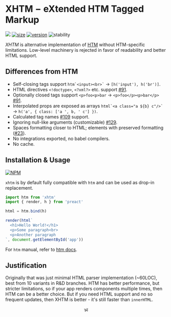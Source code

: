 # XHTM − eXtended HTM Tagged Markup

<p>
<a href="https://github.com/dy/xhtm/actions/workflows/tests.js.yml"><img src="https://github.com/dy/xhtm/actions/workflows/tests.js.yml/badge.svg"/></a>
<a href="https://bundlephobia.com/result?p=xhtm"><img alt="size" src="https://img.shields.io/bundlephobia/minzip/xhtm?label=size"></a>
<a href="https://npmjs.org/package/xhtm"><img alt="version" src="https://img.shields.io/npm/v/xhtm"></a>
<img src="https://img.shields.io/badge/stability-unstable-yellow" alt="stability"/>
</p>

_XHTM_ is alternative implementation of [HTM](https://ghub.io/htm) without HTM-specific limitations.
Low-level machinery is rejected in favor of readability and better HTML support.

## Differences from HTM

* Self-closing tags support `` htm`<input><br>` `` → `[h('input'), h('br')]`.
* HTML directives `<!doctype>`, `<?xml?>` etc. support [#91](https://github.com/developit/htm/issues/91).
* Optionally closed tags support `<p>foo<p>bar` → `<p>foo</p><p>bar</p>` [#91](https://github.com/developit/htm/issues/91).
* Interpolated props are exposed as arrays `` html`<a class="a ${b} c"/>` `` → `h('a', { class: ['a ', b, ' c'] })`.
* Calculated tag names [#109](https://github.com/developit/htm/issues/109) support.
* Ignoring null-like arguments (customizable) [#129](https://github.com/developit/htm/issues/129).
* Spaces formatting closer to HTML; elements with preserved formatting ([#23](https://github.com/dy/xhtm/issues/23)).
* No integrations exported, no babel compilers.
* No cache.

<!--
* Dynamic attribute names [#124](https://github.com/developit/htm/issues/124).
* Spaces are compatible with HTML (customizable) [#128](https://github.com/developit/htm/issues/128).
* Escaping quotes [#96](https://github.com/developit/htm/issues/96).
-->

## Installation & Usage


[![NPM](https://nodei.co/npm/xhtm.png?mini=true)](https://nodei.co/npm/xhtm/)

`xhtm` is by default fully compatible with `htm` and can be used as drop-in replacement.

```js
import htm from 'xhtm'
import { render, h } from 'preact'

html = htm.bind(h)

render(html`
  <h1>Hello World!</h1>
  <p>Some paragraph<br>
  <p>Another paragraph
`, document.getElementById('app'))
```

For `htm` manual, refer to [htm docs](https://ghub.io/htm).

## Justification

Originally that was just minimal HTML parser implementation (~60LOC), best from 10 variants in R&D branches.
HTM has better performance, but stricter limitations, so if your app renders components multiple times, then HTM can be a better choice.
But if you need HTML support and no so frequent updates, then XHTM is better - it's still faster than `innerHTML`.  

<!--
## Comparison

|                             | htm       | xhtm            | domtagger | hyperx   | common-tags |
|---|:---:|:---:|:---:|:---:|:---:|
| Size                        | 672b      | 512b            |  1186b    | 1949b    | 1242b       |
| Performance: creation       | 88,111/s  | 30,000/s        |  7,604/s  | 58,961/s | 172,692/s   |
| Performance: usage          | 617,870/s | 30,000/s        |  16,577/s | 60,888/s | 22,344/s    |
| HTML Support                | -         | ~               |           |          |             |
| JSX Support                 | +         | +               |           |          |             |
| Output Format               | h         | h               |           |          |             |
| Static Compiler             | +         | -               |           |          |             |
-->

<p align="center">🕉️</p>
